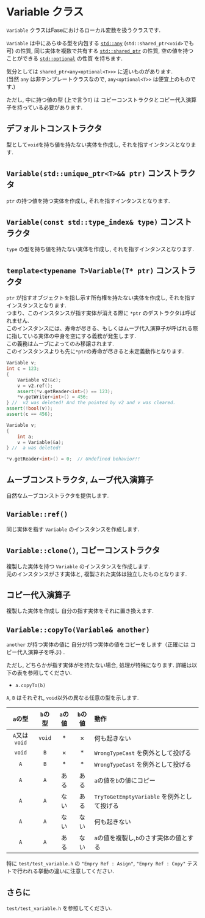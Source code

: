
# Variable クラス

`Variable` クラスはFaseにおけるローカル変数を扱うクラスです.

`Variable` は中にあらゆる型を内包する
[`std::any`](https://cpprefjp.github.io/reference/any/any.html)
(`std::shared_ptr<void>`でも可) の性質, 同じ実体を複数で共有する
[`std::shared_ptr`](https://cpprefjp.github.io/reference/memory/shared_ptr.html)
の性質, 空の値を持つことができる
[`std::optional`](https://cpprefjp.github.io/reference/optional/optional.html)
の性質 を持ちます.

気分としては `shared_ptr<any<optional<T>>>` に近いものがあります.  
(当然 `any` は非テンプレートクラスなので, `any<optional<T>>` は便宜上のものです.)

ただし, 中に持つ値の型 (上で言う`T`) は
コピーコンストラクタとコピー代入演算子を持っている必要があります.

## デフォルトコンストラクタ

型として`void`を持ち値を持たない実体を作成し, それを指すインタンスとなります.

## `Variable(std::unique_ptr<T>&& ptr)` コンストラクタ

`ptr` の持つ値を持つ実体を作成し, それを指すインタンスとなります.

## `Variable(const std::type_index& type)` コンストラクタ

`type` の型を持ち値を持たない実体を作成し, それを指すインタンスとなります.

## `template<typename T>Variable(T* ptr)` コンストラクタ

`ptr` が指すオブジェクトを指し示す所有権を持たない実体を作成し, それを指すインスタンスとなります.  
つまり、このインスタンスが指す実体が消える際に `*ptr` のデストラクタは呼ばれません.  
このインスタンスには、寿命が尽きる、もしくはムーブ代入演算子が呼ばれる際に指している実体の中身を空にする義務が発生します.  
この義務はムーブによってのみ移譲されます.  
このインスタンスよりも先に`*ptr`の寿命が尽きると未定義動作となります.  

```c++
Variable v;
int c = 123;
{
    Variable v2(&c);
    v = v2.ref();
    assert(*v.getReader<int>() == 123);
    *v.getWriter<int>() = 456;
} //  v2 was deleted! And the pointed by v2 and v was cleared.
assert(!bool(v));
assert(c == 456);
```

```c++
Variable v;
{
    int a;
    v = Variable(&a);
} //  a was deleted!

*v.getReader<int>() = 0;  // Undefined behavior!!
```

## ムーブコンストラクタ, ムーブ代入演算子

自然なムーブコンストラクタを提供します.

## `Variable::ref()`

同じ実体を指す `Variable` のインスタンスを作成します.

## `Variable::clone()`, コピーコンストラクタ

複製した実体を持つ `Variable` のインスタンスを作成します.  
元のインスタンスがさす実体と, 複製された実体は独立したものとなります.

## コピー代入演算子

複製した実体を作成し 自分の指す実体をそれに置き換えます.

## `Variable::copyTo(Variable& another)`

`another` が持つ実体の値に
自分が持つ実体の値をコピーをします（正確には コピー代入演算子を呼ぶ) .

ただし, どちらかが指す実体がを持たない場合, 処理が特殊になります.
詳細は以下の表を参照してください.

* `a.copyTo(b)`

`A`, `B` はそれぞれ, `void`以外の異なる任意の型を示します.

| `a`の型 | `b`の型 | `a`の値 | `b`の値 | 動作 |
|:---:|:---:|:---:|:---:|:---|
| `A`又は`void` | `void` | * | × | 何も起きない |
| `void` | `B` | × | * | `WrongTypeCast` を例外として投げる |
| `A` | `B` | * | * | `WrongTypeCast` を例外として投げる |
| `A` | `A` | ある | ある | `a`の値を`b`の値にコピー |
| `A` | `A` | ない | ある | `TryToGetEmptyVariable` を例外として投げる |
| `A` | `A` | ない | ない | 何も起きない |
| `A` | `A` | ある | ない | `a`の値を複製し,`b`のさす実体の値とする |

特に `test/test_variable.h` の `"Empry Ref : Asign"`,
`"Empry Ref : Copy"` テストで行われる挙動の違いに注意してください.

## さらに

`test/test_variable.h` を参照してください.
